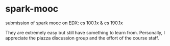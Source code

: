 # spark-mooc
submission of spark mooc on EDX: cs 100.1x & cs 190.1x

They are extremely easy but still have something to learn from.
Personally, I appreciate the piazza discussion group and the effort of the course staff.
